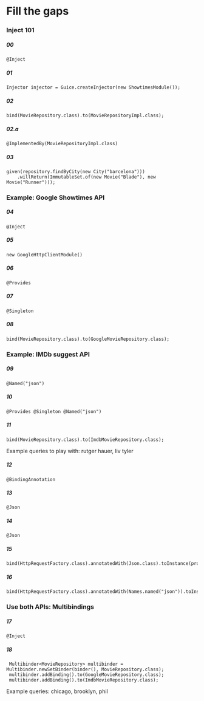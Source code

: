 # Fill the gaps

### Inject 101

##### 00
 
    @Inject

##### 01

	Injector injector = Guice.createInjector(new ShowtimesModule());

##### 02

    bind(MovieRepository.class).to(MovieRepositoryImpl.class);

##### 02.a

    @ImplementedBy(MovieRepositoryImpl.class)

##### 03

    given(repository.findByCity(new City("barcelona")))
    	.willReturn(ImmutableSet.of(new Movie("Blade"), new Movie("Runner")));

### Example: Google Showtimes API

##### 04

    @Inject

##### 05

    new GoogleHttpClientModule()

##### 06

    @Provides

##### 07

    @Singleton

##### 08

    bind(MovieRepository.class).to(GoogleMovieRepository.class);

### Example: IMDb suggest API

##### 09

    @Named("json")

##### 10

    @Provides @Singleton @Named("json")

##### 11

    bind(MovieRepository.class).to(ImdbMovieRepository.class);

Example queries to play with: rutger hauer, liv tyler

##### 12

    @BindingAnnotation

##### 13

    @Json

##### 14

    @Json

##### 15

    bind(HttpRequestFactory.class).annotatedWith(Json.class).toInstance(providesHttpRequestFactory());

##### 16

    bind(HttpRequestFactory.class).annotatedWith(Names.named("json")).toInstance(providesHttpRequestFactory());

### Use both APIs: Multibindings

##### 17

    @Inject

##### 18

     Multibinder<MovieRepository> multibinder = Multibinder.newSetBinder(binder(), MovieRepository.class);
     multibinder.addBinding().to(GoogleMovieRepository.class);
     multibinder.addBinding().to(ImdbMovieRepository.class);


Example queries: chicago, brooklyn, phil
